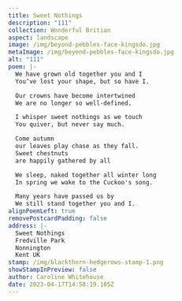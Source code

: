 ```yaml
---
title: Sweet Nothings
description: "111"
collection: Wonderful Britian
aspect: landscape
image: /img/beyond-pebbles-face-kingsdo.jpg
metaImage: /img/beyond-pebbles-face-kingsdo.jpg
alt: "111"
poem: |-
  We have grown old together you and I
  You’ve lost your shape, but so have I.

  Our crowns have become intertwined
  We are no longer so well-defined.

  I whisper sweet nothings as we touch
  You quiver, but never say much.

  Come autumn
  our leaves play chase as they fall.
  Sweet chestnuts 
  are happily gathered by all

  We sleep, naked together all winter long
  In spring we wake to the Cuckoo's song.

  Many years have passed us by
  We still stand together you and I.
alignPoemLeft: true
removePostcardPadding: false
address: |-
  Sweet Nothings
  Fredville Park
  Nonnington
  Kent UK
stamp: /img/blackthorn-hedgerows-stamp-1.png
showStampInPreview: false
author: Caroline Whitehouse
date: 2023-04-17T14:58:19.105Z
---
```

